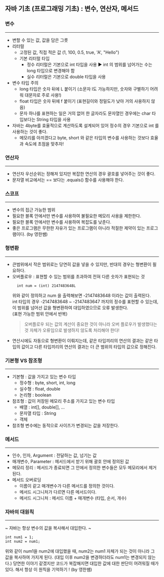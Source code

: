 ## 자바 기초 (프로그래밍 기초) : 변수, 연산자, 메서드

### 변수

---
- 변할 수 있는 값, 값을 담은 그릇
- 리터럴 
  - 고정된 값, 직접 적은 값 (1, 100, 0.5, true, 'A', "Hello")
  - 기본 리터럴 타입
    - 정수 리터럴은 기본으로 int 타입을 사용 ▶ int 의 범위를 넘어가는 수는 long 타입으로 변경해야 함
    - 실수 리터럴은 기본으로 double 타입을 사용
- 변수 타입 주의
  - long 타입은 숫자 뒤에 L 붙이기 (소문자 l도 가능하지만, 숫자와 구별하기 어려워 대문자로 주로 사용!)
  - float 타입은 숫자 뒤에 f 붙이기 (표현길이와 정밀도가 낮아 거의 사용하지 않음)
  - 문자 하나를 표현하는 일은 거의 없어 한 글자라도 문자열인 경우에는 char 타입보다는 String 타입을 사용
- 자바는 4byte를 효율적으로 계산하도록 설계되어 있어 정수의 경우 기본으로 int 를 사용하는 것이 좋다.
  - 메모리를 아끼겠다고 byte, short 와 같은 타입의 변수를 사용하는 것보다 효율과 속도에 초점을 맞추자!

### 연산자

---
- 연산자 우선순위는 정해져 있지만 복잡한 연산의 경우 괄호를 넣어주는 것이 좋다.
- 문자열 비교에서는 == 보다는 .equals() 함수를 사용해야 한다.

### 스코프

---
- 변수의 접근 가능한 범위
- 필요한 블록 안에서만 변수를 사용하여 불필요한 메모리 사용을 제한한다.
- 필요한 블록 안에서만 변수를 사용하여 복잡도를 낮춘다.
- 좋은 프로그램은 무한한 자유가 있는 프로그램이 아니라 적절한 제약이 있는 프로그램이다. (by  영한쌤)

### 형변환

---
- 큰범위에서 작은 범위로는 당연히 값을 넣을 수 있지만, 반대의 경우는 형변환이 필요하다.
- 오버플로우 : 표현할 수 있는 범위를 초과하여 전혀 다른 숫자가 표현되는 것
    ```
      int num = (int) 2147483648L
    ```
    위와 같이 정의하고 num 을 출력해보면 -2147483648 이라는 값이 출력된다.   
    int 타입의 경우 -2147483648 ~ -2147483647 까지의 정수를 표현할 수 있는데,   
    이 범위를 넘어선 값을 형변환하여 대입하였으므로 오류 발생한다.   
    (표현 가능한 범위 안에서 반복)
    > 오버플로우 되는 값의 계산이 중요한 것이 아니라 오버 플로우가 발생했다는 것 자체가 오류임으로 발생하지 않도록 처리해야 한다!
- 연산시에도 자동으로 형변환이 이뤄지는데,
  같은 타입끼리의 연산의 결과는 같은 타입의 값이고
  다른 타입끼리의 연산의 결과는 더 큰 범위의 타입의 값으로 정해진다.

### 기본형 VS 참조형

---
- 기본형 : 값을 가지고 있는 변수 타입
  - 정수형 : byte, short, int, long
  - 실수형 : float, double
  - 논리형 : boolean
- 참조형 : 값이 저장된 메모리 주소를 가지고 있는 변수 타입
  - 배열 : int[], double[], ...
  - 문자열 타입 : String
  - 객체
- 참조형 변수에는 동적으로 사이즈가 변경되는 값을 저장한다.

### 메서드

---
- 인수, 인자, Argument : 전달하는 값, 넘기는 값
- 매개변수, Parameter : 메서드에서 받기 위해 괄호 안에 정의된 값
- 메모리 정리 : 메서드가 종료되면 그 안에서 정의한 변수들은 모두 메모리에서 제거된다.
- 메서드 오버로딩
  - 이름이 같고 매개변수가 다른 메서드를 정의한 것이다.
  - 메서드 시그니처가 다르면 다른 메서드이다.
  - 메서드 시그니처 : 메서드 이름 + 매개변수 (타입, 순서, 개수)

### 자바의 대원칙

---
~ 자바는 항상 변수의 값을 복사해서 대입한다. ~

```
int num1 = 1;
int num2 = num1;
```

위와 같이 num1을 num2에 대입했을 때, num2는 num1 자체가 되는 것이 아니라 그 값을 복사하여 가지게 된다.
(대입 이후 num2을 변경하더라도 num1는 변경되지 않는다.)
당연한 이야기 같겠지만 코드가 복잡해지면 대입한 값에 대한 판단이 어려워질 때가 있다.
해서 항상 이 원칙을 기억하기 ! (by 영한쌤)
